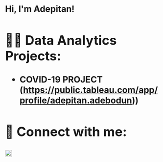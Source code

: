 <h1>Hi, I'm Adepitan! <hi>

<h2>👨‍💻 Data Analytics Projects:</h2>

  - COVID-19 PROJECT (https://public.tableau.com/app/profile/adepitan.adebodun))

<h2> 🤳 Connect with me:</h2>


[<img align="left" alt="Adepitan Adebodun | LinkedIn" width="22px" src="https://cdn.jsdelivr.net/npm/simple-icons@v3/icons/linkedin.svg" />][linkedin]



[linkedin]: https://www.linkedin.com/in/adebodun-adepitan-9475771a8/

<!--
Addie009/Addie009** is a ✨ _special_ ✨ repository because its `README.md` (this file) appears on your GitHub profile.

Here are some ideas to get you started:

- 🔭 I’m currently working on ...
- 🌱 I’m currently learning ...
- 👯 I’m looking to collaborate on ...
- 🤔 I’m looking for help with ...
- 💬 Ask me about ...
- 📫 How to reach me: ...
- 😄 Pronouns: ...
- ⚡ Fun fact: ...
-->
